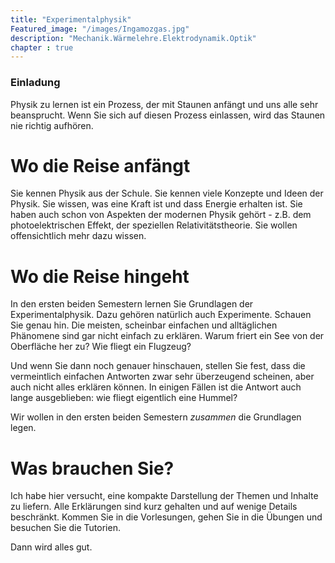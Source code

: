```yaml
---
title: "Experimentalphysik"
Featured_image: "/images/Ingamozgas.jpg"
description: "Mechanik.Wärmelehre.Elektrodynamik.Optik"
chapter : true
---
```

### Einladung

Physik zu lernen ist ein Prozess, der mit Staunen anfängt und uns alle sehr
beansprucht. Wenn Sie sich auf diesen Prozess einlassen, wird das Staunen nie richtig aufhören.
# Wo die Reise anfängt
Sie kennen Physik aus der Schule. Sie kennen viele Konzepte und Ideen der Physik. 
Sie wissen, was eine Kraft ist und dass Energie erhalten ist. Sie haben
auch schon von Aspekten der modernen Physik gehört - z.B. dem photoelektrischen
Effekt, der speziellen Relativitätstheorie. 
Sie wollen offensichtlich mehr dazu wissen.

# Wo die Reise hingeht
In den ersten beiden Semestern lernen Sie Grundlagen der Experimentalphysik. Dazu
gehören natürlich auch Experimente. Schauen Sie genau hin. Die meisten, scheinbar
einfachen und alltäglichen Phänomene sind gar nicht einfach zu erklären. Warum friert
ein See von der Oberfläche her zu? Wie fliegt ein Flugzeug? 

Und wenn Sie dann noch genauer hinschauen, stellen Sie fest, dass die 
vermeintlich einfachen Antworten 
zwar sehr überzeugend scheinen, aber auch nicht alles erklären können. In einigen 
Fällen ist die Antwort auch lange ausgeblieben: wie fliegt eigentlich eine Hummel?

Wir wollen in den ersten beiden Semestern _zusammen_ die Grundlagen legen. 

# Was brauchen Sie?
Ich habe hier versucht, eine kompakte Darstellung der Themen und Inhalte 
zu liefern. Alle Erklärungen sind kurz gehalten und auf wenige Details beschränkt.
Kommen Sie in die Vorlesungen, gehen Sie in die Übungen und besuchen Sie 
die Tutorien.

Dann wird alles gut. 

